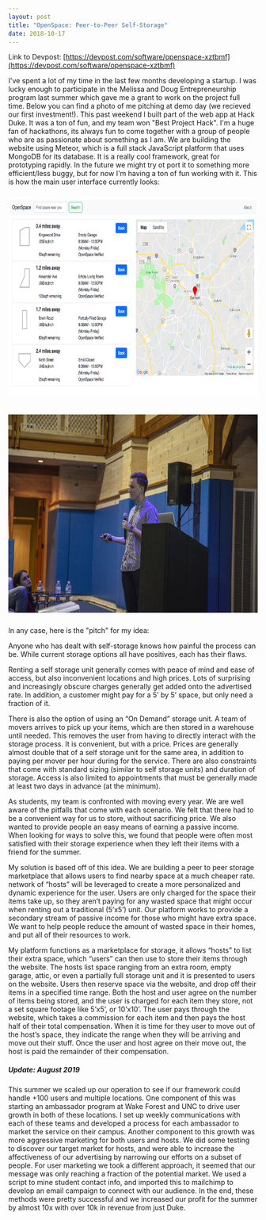 ```yaml
---
layout: post
title: "OpenSpace: Peer-to-Peer Self-Storage"
date: 2018-10-17
---
```


Link to Devpost: [https://devpost.com/software/openspace-xztbmf](https://devpost.com/software/openspace-xztbmf)

I've spent a lot of my time in the last few months developing a startup. I was lucky enough to participate in the Melissa and Doug Entrepreneurship program last summer which gave me a grant to work on the project full time. Below you can find a photo of me pitching at demo day (we recieved our first investment!). This past weekend I built part of the web app at Hack Duke. It was a ton of fun, and my team won "Best Project Hack". I'm a huge fan of hackathons, its always fun to come together with a group of people who are as passionate about something as I am. We are building the website using Meteor, which is a full stack JavaScript platform that uses MongoDB for its database. It is a really cool framework, great for prototyping rapidly. In the future we might try ot port it to something more efficient/less buggy, but for now I'm having a ton of fun working with it. This is how the main user interface currently looks:

<img src="/assets/OpenSpace_Layout.png"
     alt="OpenSpace"
     style="float: center; margin-top: 10px; margin-bottom: 10px;" width='auto' height='400'>
     
<img src="/assets/demoday.jpg"
     alt="Pitching"
     style="float: center; margin-top: 10px; margin-bottom: 10px;" width='auto' height='400'>

In any case, here is the "pitch" for my idea: 

Anyone who has dealt with self-storage knows how painful the process can be. While current storage options all have positives, each has their flaws.

Renting a self storage unit generally comes with peace of mind and ease of access, but also inconvenient locations and high prices. Lots of surprising and increasingly obscure charges generally get added onto the advertised rate. In addition, a customer might pay for a 5’ by 5’ space, but only need a fraction of it.

There is also the option of using an “On Demand” storage unit. A team of movers arrives to pick up your items, which are then stored in a warehouse until needed. This removes the user from having to directly interact with the storage process. It is convenient, but with a price. Prices are generally almost double that of a self storage unit for the same area, in addition to paying per mover per hour during for the service. There are also constraints that come with standard sizing (similar to self storage units) and duration of storage. Access is also limited to appointments that must be generally made at least two days in advance (at the minimum).

As students, my team is confronted with moving every year. We are well aware of the pitfalls that come with each scenario. We felt that there had to be a convenient way for us to store, without sacrificing price. We also wanted to provide people an easy means of earning a passive income. When looking for ways to solve this, we found that people were often most satisfied with their storage experience when they left their items with a friend for the summer.

My solution is based off of this idea. We are building a peer to peer storage marketplace that allows users to find nearby space at a much cheaper rate. 
network of “hosts” will be leveraged to create a more personalized and dynamic experience for the user. Users are only charged for the space their items take up, so they aren’t paying for any wasted space that might occur when renting out a traditional (5’x5’) unit. Our platform works to provide a secondary stream of passive income for those who might have extra space. We want to help people reduce the amount of wasted space in their homes, and put all of their resources to work.

My platform functions as a marketplace for storage, it allows “hosts” to list their extra space, which “users” can then use to store their items through the website. The hosts list space ranging from an extra room, empty garage, attic, or even a partially full storage unit and it is presented to users on the website. Users then reserve space via the website, and drop off their items in a specified time range. Both the host and user agree on the number of items being stored, and the user is charged for each item they store, not a set square footage like 5’x5’, or 10’x10’. The user pays through the website, which takes a commission for each item and then pays the host half of their total compensation. When it is time for they user to move out of the host’s space, they indicate the range when they will be arriving and move out their stuff. Once the user and host agree on their move out, the host is paid the remainder of their compensation. 

<h5> Update: August 2019</h3>  
This summer we scaled up our operation to see if our framework could handle +100 users and multiple locations. One component of this was starting an ambassador program at Wake Forest and UNC to drive user growth in both of these locations. I set up weekly communications with each of these teams and developed a process for each ambassador to market the service on their campus. Another component to this growth was more aggressive marketing for both users and hosts. We did some testing to discover our target market for hosts, and were able to increase the affectiveness of our advertising by narrowing our efforts on a subset of people. For user marketing we took a different approach, it seemed that our message was only reaching a fraction of the potential market. We used a script to mine student contact info, and imported this to mailchimp to develop an email campaign to connect with our audience. In the end, these methods were pretty successful and we increased our profit for the summer by almost 10x with over 10k in revenue from just Duke. 
